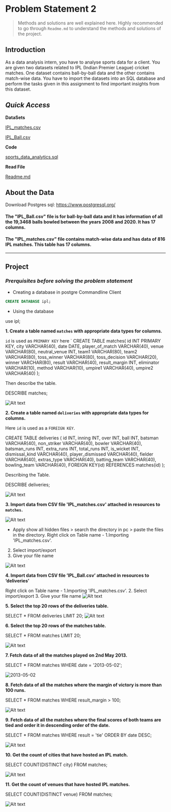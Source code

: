 # **Problem Statement 2**

> Methods and solutions are well explained here. Highly recommended to go through `Readme.md` to understand the methods and solutions of the project.

## Introduction

As a data analysis intern, you have to analyse sports data for a client. You are given two datasets related to IPL (Indian Premier League) cricket matches. One dataset contains ball-by-ball data and the other contains match-wise data. You have to import the datasets into an SQL database and perform the tasks given in this assignment to find important insights from this dataset.

## *_Quick Access_*

**DataSets**

[IPL_matches.csv](https://github.com/rh540640/Sports-Analytics/blob/master/IPL_matches.csv)

[IPL_Ball.csv](https://raw.githubusercontent.com/rh540640/Sports-Analytics/master/IPL_Ball.csv)


**Code**

[sports_data_analytics.sql](https://github.com/rh540640/Sports-Analytics/blob/master/sports_data_analytics.sql)

**Read File**

[Readme.md](https://github.com/rh540640/Sports-Analytics/blob/master/Readme.md)


## About the Data

Download Postgres sql: https://www.postgresql.org/

#### The "IPL_Ball.csv" file is for ball-by-ball data and it has information of all the 19,3468 balls bowled between the years 2008 and 2020. It has 17 columns.
#### The "IPL_matches.csv" file contains match-wise data and has data of 816 IPL matches. This table has 17 columns.
---------------------------------------------------------------------------------------------
## **Project**

### *__Prerquisites before solving the problem statement__*


* Creating a database in postgre Commandline Client
```sql
CREATE DATABASE ipl;
```
* Using the database

use ipl;


**1. Create a table named `matches` with appropriate data types for columns.**

`id` is used as `PRIMARY KEY` here
`
CREATE TABLE matches(
    id INT PRIMARY KEY,
    city VARCHAR(40),
    date DATE,
    player_of_match VARCHAR(40),
    venue VARCHAR(80),
    neutral_venue INT,
    team1 VARCHAR(80),
    team2 VARCHAR(80),
    toss_winner VARCHAR(80),
    toss_decision VARCHAR(20),
    winner VARCHAR(80),
    result VARCHAR(40),
    result_margin INT,
    eliminator VARCHAR(10),
    method VARCHAR(10),
    umpire1 VARCHAR(40),
    umpire2 VARCHAR(40)
);

Then describe the table.

DESCRIBE matches;

![Alt text](describe_matches.png)

**2. Create a table named `deliveries` with appropriate data types for columns.**

Here `id` is used as a `FOREIGN KEY`.


CREATE TABLE deliveries (
    id INT,
    inning INT,
    over INT,
    ball INT,
    batsman VARCHAR(40),
    non_striker VARCHAR(40),
    bowler VARCHAR(40),
    batsman_runs INT,
    extra_runs INT,
    total_runs INT,
    is_wicket INT,
    dismissal_kind VARCHAR(40),
    player_dismissed VARCHAR(40),
    fielder VARCHAR(40),
    extras_type VARCHAR(40),
    batting_team VARCHAR(40),
    bowling_team VARCHAR(40),
     FOREIGN KEY(id) REFERENCES matches(id)
);

Describing the Table.

DESCRIBE deliveries;

![Alt text](describe_deliveries.png)

**3. Import data from CSV file 'IPL_matches.csv' attached in resources to `matches`.**



![Alt text](check_directory.png)

* Apply show all hidden files > search the directory in pc > paste the files in the directory.
Right click on Table name -
1.Importing 'IPL_matches.csv'.
2. Select import/export
3. Give your file name



![Alt text](import_ipl.png)

**4. Import data from CSV file ’IPL_Ball.csv’ attached in resources to ‘deliveries’**


Right click on Table name -
1.Importing 'IPL_matches.csv'.
2. Select import/export
3. Give your file name
![Alt text](import_ball.png)

**5. Select the top 20 rows of the deliveries table.**


SELECT * FROM deliveries
LIMIT 20;
![Alt text](limit20_deliveries.png)

**6. Select the top 20 rows of the matches table.**


SELECT * FROM matches
LIMIT 20;


![Alt text](limit20_matches.png)

**7. Fetch data of all the matches played on 2nd May 2013.**


SELECT * FROM matches
WHERE date = '2013-05-02';

![2013-05-02](https://user-images.githubusercontent.com/106378212/173740430-6b1755c6-9a7f-4dea-a2b1-e9a3df390384.png)

**8. Fetch data of all the matches where the margin of victory is more than 100 runs.**


SELECT * FROM matches
WHERE result_margin > 100;

![Alt text](resultmargin_100.png)

**9. Fetch data of all the matches where the final scores of both teams are tied and order it in descending order of the date.**


SELECT * FROM matches
WHERE result = 'tie'
ORDER BY date DESC;

![Alt text](tie_desc.png)

**10. Get the count of cities that have hosted an IPL match.**

SELECT COUNT(DISTINCT city) 
FROM matches;


![Alt text](count_city.png)

**11. Get the count of venues that have hosted IPL matches.**


SELECT COUNT(DISTINCT venue)
FROM matches;

![Alt text](count_venue.png)








